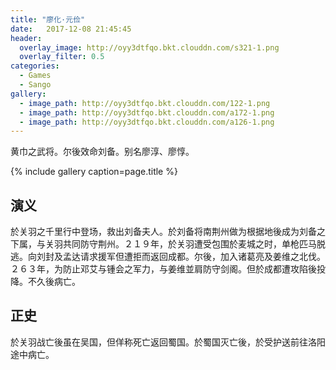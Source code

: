 ```yaml
---
title: "廖化·元俭"
date:   2017-12-08 21:45:45
header:
  overlay_image: http://oyy3dtfqo.bkt.clouddn.com/s321-1.png
  overlay_filter: 0.5
categories:
  - Games
  - Sango
gallery:
  - image_path: http://oyy3dtfqo.bkt.clouddn.com/122-1.png
  - image_path: http://oyy3dtfqo.bkt.clouddn.com/a172-1.png
  - image_path: http://oyy3dtfqo.bkt.clouddn.com/a126-1.png
---
```


黄巾之武将。尔後效命刘备。别名廖淳、廖惇。

{% include gallery caption=page.title %}

## 演义

於关羽之千里行中登场，救出刘备夫人。於刘备将南荆州做为根据地後成为刘备之下属，与关羽共同防守荆州。２１９年，於关羽遭受包围於麦城之时，单枪匹马脱逃。向刘封及孟达请求援军但遭拒而返回成都。尔後，加入诸葛亮及姜维之北伐。２６３年，为防止邓艾与锺会之军力，与姜维並肩防守剑阁。但於成都遭攻陷後投降。不久後病亡。

## 正史

於关羽战亡後虽在吴国，但佯称死亡返回蜀国。於蜀国灭亡後，於受护送前往洛阳途中病亡。